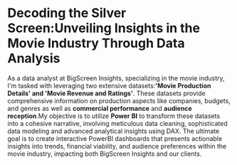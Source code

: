 # Decoding the Silver Screen:Unveiling Insights in the Movie Industry Through Data Analysis
As a data analyst at BigScreen Insights, specializing in the movie industry, I'm tasked with leveraging two extensive datasets:<b>'Movie Production Details' and 'Movie Revenue and Ratings'</b>. These datasets provide comprehensive information on production aspects like companies, budgets, and genres as well as <b>commercial performance</b> and <b>audience reception</b>.My objective is to utilize <b>Power BI</b> to transform these datasets into a cohesive narrative, involving meticulous data cleaning, sophisticated data modeling and advanced analytical insights using DAX. The ultimate goal is to create interactive PowerBI dashboards that presents actionable insights into trends, financial viability, and audience preferences within the movie industry, impacting both BigScreen Insights and our clients.
